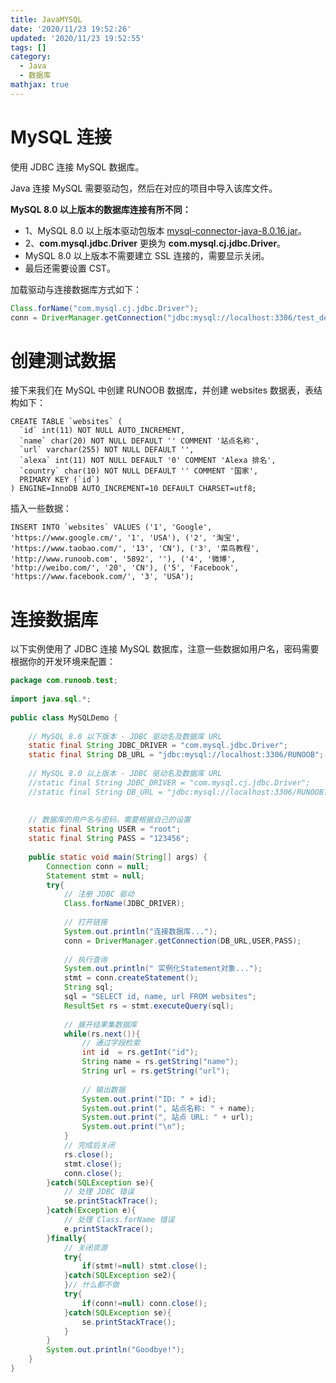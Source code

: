 ```yaml
---
title: JavaMYSQL
date: '2020/11/23 19:52:26'
updated: '2020/11/23 19:52:55'
tags: []
category:
  - Java
  - 数据库
mathjax: true
---
```

# MySQL 连接
使用 JDBC 连接 MySQL 数据库。
<!--more-->
Java 连接 MySQL 需要驱动包，然后在对应的项目中导入该库文件。

**MySQL 8.0 以上版本的数据库连接有所不同：**

- 1、MySQL 8.0 以上版本驱动包版本 [mysql-connector-java-8.0.16.jar](https://static.runoob.com/download/mysql-connector-java-8.0.16.jar)。
- 2、**com.mysql.jdbc.Driver** 更换为 **com.mysql.cj.jdbc.Driver**。
- MySQL 8.0 以上版本不需要建立 SSL 连接的，需要显示关闭。
- 最后还需要设置 CST。

加载驱动与连接数据库方式如下：

```java
Class.forName("com.mysql.cj.jdbc.Driver");
conn = DriverManager.getConnection("jdbc:mysql://localhost:3306/test_demo?useSSL=false&serverTimezone=UTC","root","password");
```

# 创建测试数据

接下来我们在 MySQL 中创建 RUNOOB 数据库，并创建 websites 数据表，表结构如下：

```mysql
CREATE TABLE `websites` (
  `id` int(11) NOT NULL AUTO_INCREMENT,
  `name` char(20) NOT NULL DEFAULT '' COMMENT '站点名称',
  `url` varchar(255) NOT NULL DEFAULT '',
  `alexa` int(11) NOT NULL DEFAULT '0' COMMENT 'Alexa 排名',
  `country` char(10) NOT NULL DEFAULT '' COMMENT '国家',
  PRIMARY KEY (`id`)
) ENGINE=InnoDB AUTO_INCREMENT=10 DEFAULT CHARSET=utf8;
```

插入一些数据：

```mysql
INSERT INTO `websites` VALUES ('1', 'Google', 'https://www.google.cm/', '1', 'USA'), ('2', '淘宝', 'https://www.taobao.com/', '13', 'CN'), ('3', '菜鸟教程', 'http://www.runoob.com', '5892', ''), ('4', '微博', 'http://weibo.com/', '20', 'CN'), ('5', 'Facebook', 'https://www.facebook.com/', '3', 'USA');
```

# 连接数据库

以下实例使用了 JDBC 连接 MySQL 数据库，注意一些数据如用户名，密码需要根据你的开发环境来配置：

```java
package com.runoob.test;
 
import java.sql.*;
 
public class MySQLDemo {
 
    // MySQL 8.0 以下版本 - JDBC 驱动名及数据库 URL
    static final String JDBC_DRIVER = "com.mysql.jdbc.Driver";  
    static final String DB_URL = "jdbc:mysql://localhost:3306/RUNOOB";
 
    // MySQL 8.0 以上版本 - JDBC 驱动名及数据库 URL
    //static final String JDBC_DRIVER = "com.mysql.cj.jdbc.Driver";  
    //static final String DB_URL = "jdbc:mysql://localhost:3306/RUNOOB?useSSL=false&serverTimezone=UTC";
 
 
    // 数据库的用户名与密码，需要根据自己的设置
    static final String USER = "root";
    static final String PASS = "123456";
 
    public static void main(String[] args) {
        Connection conn = null;
        Statement stmt = null;
        try{
            // 注册 JDBC 驱动
            Class.forName(JDBC_DRIVER);
        
            // 打开链接
            System.out.println("连接数据库...");
            conn = DriverManager.getConnection(DB_URL,USER,PASS);
        
            // 执行查询
            System.out.println(" 实例化Statement对象...");
            stmt = conn.createStatement();
            String sql;
            sql = "SELECT id, name, url FROM websites";
            ResultSet rs = stmt.executeQuery(sql);
        
            // 展开结果集数据库
            while(rs.next()){
                // 通过字段检索
                int id  = rs.getInt("id");
                String name = rs.getString("name");
                String url = rs.getString("url");
    
                // 输出数据
                System.out.print("ID: " + id);
                System.out.print(", 站点名称: " + name);
                System.out.print(", 站点 URL: " + url);
                System.out.print("\n");
            }
            // 完成后关闭
            rs.close();
            stmt.close();
            conn.close();
        }catch(SQLException se){
            // 处理 JDBC 错误
            se.printStackTrace();
        }catch(Exception e){
            // 处理 Class.forName 错误
            e.printStackTrace();
        }finally{
            // 关闭资源
            try{
                if(stmt!=null) stmt.close();
            }catch(SQLException se2){
            }// 什么都不做
            try{
                if(conn!=null) conn.close();
            }catch(SQLException se){
                se.printStackTrace();
            }
        }
        System.out.println("Goodbye!");
    }
}
```

